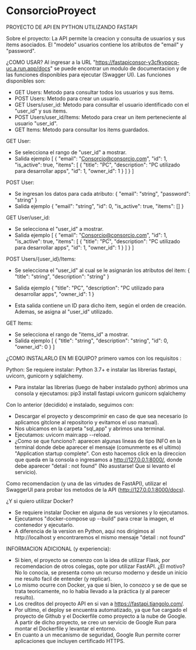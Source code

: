 # ConsorcioProyect
PROYECTO DE API EN PYTHON UTILIZANDO FASTAPI

Sobre el proyecto: 
La API permite la creacion y consulta de usuarios y sus items asociados. El "modelo" usuarios contiene los atributos de "email" y "password".

¿COMO USAR?
Al ingresar a la URL "https://fastapiconsor-y3cfkypqcq-uc.a.run.app/docs" se puede encontrar un modulo de documentacion y de las funciones disponibles para ejecutar (Swagger UI). Las funciones disponibles son:
- GET Users: Metodo para consultar todos los usuarios y sus items.
- POST Users: Metodo para crear un usuario.
- GET Users/user_id: Metodo para consultar el usuario identificado con el "user_id" y sus items.
- POST Users/user_id/Items: Metodo para crear un item perteneciente al usuario "user_id".
- GET Items: Metodo para consultar los items guardados.


GET User:

- Se selecciona el rango de "user_id" a mostrar.
- Salida ejemplo
[
  {
    "email": "Consorcio@consorcio.com",
    "id": 1,
    "is_active": true,
    "items": [
      {
        "title": "PC",
        "description": "PC utilizado para desarrollar apps",
        "id": 1,
        "owner_id": 1
      }
    ]
  }
]

POST User:

- Se ingresan los datos para cada atributo:
{
  "email": "string",
  "password": "string"
}
- Salida ejemplo
{
  "email": "string",
  "id": 0,
  "is_active": true,
  "items": []
}

GET User/user_id:

- Se selecciona el "user_id" a mostrar.
- Salida ejemplo
[
  {
    "email": "Consorcio@consorcio.com",
    "id": 1,
    "is_active": true,
    "items": [
      {
        "title": "PC",
        "description": "PC utilizado para desarrollar apps",
        "id": 1,
        "owner_id": 1
      }
    ]
  }
]



POST Users/{user_id}/Items:

- Se selecciona el "user_id" al cual se le asignarán los atributos del item:
{
  "title": "string",
  "description": "string"
}

- Salida ejemplo
{
  "title": "PC",
  "description": "PC utilizado para desarrollar apps",
  "owner_id": 1
}

- Esta salida contiene un ID para dicho item, según el orden de creación. Ademas, se asigna al "user_id" utilizado.


GET Items:

- Se selecciona el rango de "items_id" a mostrar.
- Salida ejemplo
[
  {
    "title": "string",
    "description": "string",
    "id": 0,
    "owner_id": 0
  }
]

¿COMO INSTALARLO EN MI EQUIPO? primero vamos con los requisitos :

Python:
Se requiere instalar: Python 3.7+ e instalar las librerias fastapi, uvicorn, gunicorn y sqlalchemy.
- Para instalar las librerias (luego de haber instalado python) abrimos una consola y ejecutamos: pip3 install fastapi uvicorn gunicorn sqlalchemy

Con lo anterior (decidido) e instalado, seguimos con:
- Descargar el proyecto y descomprimir en caso de que sea necesario (o aplicamos gitclone al repositorio y evitamos el uso manual).
- Nos ubicamos en la carpeta "sql_app" y abrimos una terminal.
- Ejecutamos: uvicorn main:app --reload.
- ¿Como se que funciono?: aparecen algunas lineas de tipo INFO en la terminal donde debe aparecer el mensaje (comunmente es el ultimo) "Application startup complete". Con esto hacemos click en la direccion
que queda en la consola o ingresamos a http://127.0.0.1:8000/, donde debe aparecer "detail : not found" (No asustarse! Que si levanto el servicio).

Como recomendacion (y una de las virtudes de FastAPI), utilizar el SwaggerUI para probar los metodos de la API (http://127.0.0.1:8000/docs).

¿Y si quiero utilizar Docker?
- Se requiere instalar Docker en alguna de sus versiones y lo ejecutamos.
- Ejecutamos "docker-compose up --build" para crear la imagen, el contenedor y ejecutarlo.
- A diferencia de la version en Python, aqui nos dirigimos al http://localhost y encontraremos el mismo mensaje "detail : not found"

INFORMACION ADICIONAL (y experiencia):
- Si bien, el proyecto se comenzo con la idea de utilizar Flask, por recomendacion de otros colegas, opte por utilizar FastAPI. ¿El motivo? No lo conocia,
se presenta como un recurso moderno y desde un inicio me resulto facil de entender (y replicar).
- Lo mismo ocurre con Docker, ya que si bien, lo conozco y se de que se trata teoricamente, no lo habia llevado a la práctica (y al parecer resulto).
- Los creditos del proyecto API en si van a https://fastapi.tiangolo.com/.
- Por ultimo, el deploy se encuentra automatizado, ya que fue cargado el proyecto de Github y el Dockerfile como proyecto a la nube de Google. A partir de dicho proyecto, se creo un servicio de Google Run para montar el Dockerfile y levantar el entorno.
- En cuanto a un mecanismo de seguridad, Google Run permite correr aplicaciones que incluyen certificado HTTPS.
